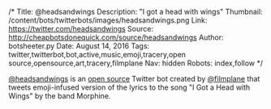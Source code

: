 /*
Title: @headsandwings
Description: "I got a head with wings"
Thumbnail: /content/bots/twitterbots/images/headsandwings.png
Link: https://twitter.com/headsandwings
Source: http://cheapbotsdonequick.com/source/headsandwings
Author: botsheeter.py
Date: August 14, 2016
Tags: twitter,twitterbot,bot,active,music,emoji,tracery,open source,opensource,art,tracery,filmplane
Nav: hidden
Robots: index,follow
*/

[@headsandwings](https://twitter.com/headsandwings) is an [open source](http://cheapbotsdonequick.com/source/headsandwings) Twitter bot created by [@filmplane](https://twitter.com/filmplane) that tweets emoji-infused version of the lyrics to the song "I Got a Head with Wings" by the band Morphine.
